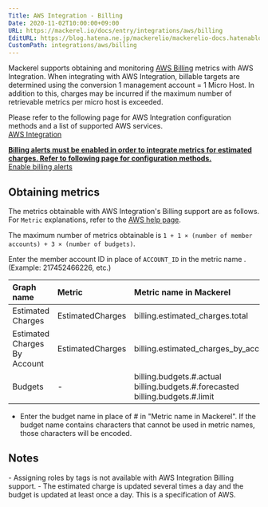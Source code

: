 ```yaml
---
Title: AWS Integration - Billing
Date: 2020-11-02T10:00:00+09:00
URL: https://mackerel.io/docs/entry/integrations/aws/billing
EditURL: https://blog.hatena.ne.jp/mackerelio/mackerelio-docs.hatenablog.mackerel.io/atom/entry/26006613653429133
CustomPath: integrations/aws/billing
---
```


Mackerel supports obtaining and monitoring <a href="https://aws.amazon.com/aws-cost-management/" target="_blank">AWS Billing</a> metrics with AWS Integration. When integrating with AWS Integration, billable targets are determined using the conversion 1 management account = 1 Micro Host. In addition to this, charges may be incurred if the maximum number of retrievable metrics per micro host is exceeded.

Please refer to the following page for AWS Integration configuration methods and a list of supported AWS services.<br>
<a href="https://mackerel.io/docs/entry/integrations/aws">AWS Integration</a>

<b><u>Billing alerts must be enabled in order to integrate metrics for estimated charges. Refer to following page for configuration methods.</u></b><br>
<a href="https://docs.aws.amazon.com/AmazonCloudWatch/latest/monitoring/monitor_estimated_charges_with_cloudwatch.html#turning_on_billing_metrics">Enable billing alerts</a>

## Obtaining metrics
The metrics obtainable with AWS Integration's Billing support are as follows. For `Metric` explanations, refer to the <a href="https://docs.aws.amazon.com/AmazonCloudWatch/latest/monitoring/monitor_estimated_charges_with_cloudwatch.html" target="_blank">AWS help page</a>.

The maximum number of metrics obtainable is `1 + 1 × (number of member accounts) + 3 × (number of budgets)`.

Enter the member account ID in place of `ACCOUNT_ID` in the metric name . (Example: 217452466226, etc.)

|Graph name|Metric|Metric name in Mackerel|Unit|Statistics|
|:---|:---|:---|:---|:---|
|Estimated Charges|EstimatedCharges|billing.estimated_charges.total|float|Maximum|
|Estimated Charges By Account|EstimatedCharges|billing.estimated_charges_by_account.ACCOUNT_ID|float|Maximum|
|Budgets|-|billing.budgets.#.actual<br>billing.budgets.#.forecasted<br>billing.budgets.#.limit|float|-|

- Enter the budget name in place of # in "Metric name in Mackerel". If the budget name contains characters that cannot be used in metric names, those characters will be encoded.


<h2 id="notes">Notes</h2>
- Assigning roles by tags is not available with AWS Integration Billing support.
- The estimated charge is updated several times a day and the budget is updated at least once a day. This is a specification of AWS.
